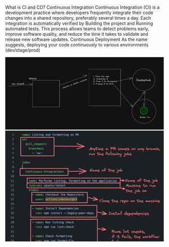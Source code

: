 What is CI and CD?
Continuous Integration
Continuous Integration (CI) is a development practice where developers frequently integrate their code changes into a shared repository, preferably several times a day. Each integration is automatically verified by
Building the project and
Running automated tests.
This process allows teams to detect problems early, improve software quality, and reduce the time it takes to validate and release new software updates.
Continuous Deployment
As the name suggests, deploying your code continuously to various environments (dev/stage/prod)


![img.png](img.png)
![img_1.png](img_1.png)
